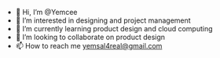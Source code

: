 - 👋 Hi, I’m @Yemcee
- 👀 I’m interested in designing and project management
- 🌱 I’m currently learning product design and cloud computing
- 💞️ I’m looking to collaborate on product design
- 📫 How to reach me yemsal4real@gmail.com

<!---
Yemcee/Yemcee is a ✨ special ✨ repository because its `README.md` (this file) appears on your GitHub profile.
You can click the Preview link to take a look at your changes.
--->
